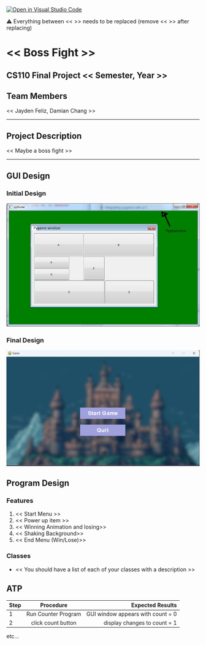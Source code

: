 [![Open in Visual Studio Code](https://classroom.github.com/assets/open-in-vscode-718a45dd9cf7e7f842a935f5ebbe5719a5e09af4491e668f4dbf3b35d5cca122.svg)](https://classroom.github.com/online_ide?assignment_repo_id=14588390&assignment_repo_type=AssignmentRepo)

:warning: Everything between << >> needs to be replaced (remove << >> after replacing)

# << Boss Fight >>
## CS110 Final Project  << Semester, Year >>

## Team Members

<< Jayden Feliz, Damian Chang >>

***

## Project Description

<< Maybe a boss fight >>

***    

## GUI Design

### Initial Design

![initial gui](assets/gui.jpg)

### Final Design

![final gui](assets/finalgui.jpg)

## Program Design

### Features

1. << Start Menu >>
2. << Power up item >>
3. << Winning Animation and losing>>
4. << Shaking Background>>
5. << End Menu (Win/Lose)>>

### Classes

- << You should have a list of each of your classes with a description >>

## ATP

| Step                 |Procedure             |Expected Results                   |
|----------------------|:--------------------:|----------------------------------:|
|  1                   | Run Counter Program  |GUI window appears with count = 0  |
|  2                   | click count button   | display changes to count = 1      |
etc...
